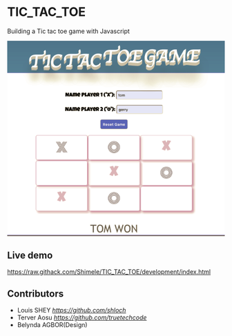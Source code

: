 # TIC_TAC_TOE
Building a Tic tac toe game with Javascript

![alt text](https://github.com/shloch/TIC_TAC_TOE/blob/development/asset/game.png)

## Live demo

https://raw.githack.com/Shimele/TIC_TAC_TOE/development/index.html

## Contributors

- Louis SHEY _https://github.com/shloch_
- Terver Aosu _https://github.com/truetechcode_
- Belynda AGBOR(Design)
